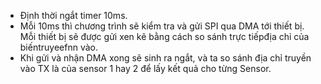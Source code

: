 - Định thời ngắt timer 10ms.
- Mỗi 10ms thì chương trình sẽ kiểm tra và gửi SPI qua DMA tới thiết bị. Mỗi thiết bị sẽ được gửi xen kẽ bằng cách so sánh trực tiếpđịa chỉ của biếntruyeefnn vào.
- Khi gửi và nhận DMA xong sẽ sinh ra ngắt, và ta so sánh địa chỉ truyền vào TX là của sensor 1 hay 2 để lấy kết quả cho từng Sensor.

